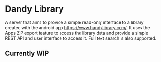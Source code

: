 # Dandy Library
A server that aims to provide a simple read-only interface to a library created with the android app https://www.handylibrary.com/.
It uses the Apps ZIP export feature to access the library data and provide a simple REST API and user interface to access it.
Full text search is also supported.

## Currently WIP